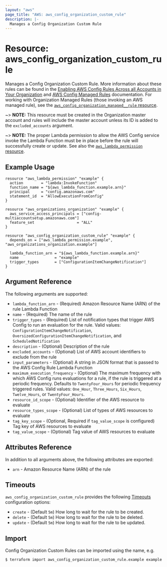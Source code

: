 ```yaml
---
layout: "aws"
page_title: "AWS: aws_config_organization_custom_rule"
description: |-
  Manages a Config Organization Custom Rule
---
```


# Resource: aws_config_organization_custom_rule

Manages a Config Organization Custom Rule. More information about these rules can be found in the [Enabling AWS Config Rules Across all Accounts in Your Organization](https://docs.aws.amazon.com/config/latest/developerguide/config-rule-multi-account-deployment.html) and [AWS Config Managed Rules](https://docs.aws.amazon.com/config/latest/developerguide/evaluate-config_use-managed-rules.html) documentation. For working with Organization Managed Rules (those invoking an AWS managed rule), see the [`aws_config_organization_managed__rule` resource](/docs/providers/aws/r/config_organization_managed_rule.html).

~> **NOTE:** This resource must be created in the Organization master account and rules will include the master account unless its ID is added to the `excluded_accounts` argument.

~> **NOTE:** The proper Lambda permission to allow the AWS Config service invoke the Lambda Function must be in place before the rule will successfully create or update. See also the [`aws_lambda_permission` resource](/docs/providers/aws/r/lambda_permission.html).

## Example Usage

```hcl
resource "aws_lambda_permission" "example" {
  action        = "lambda:InvokeFunction"
  function_name = "${aws_lambda_function.example.arn}"
  principal     = "config.amazonaws.com"
  statement_id  = "AllowExecutionFromConfig"
}

resource "aws_organizations_organization" "example" {
  aws_service_access_principals = ["config-multiaccountsetup.amazonaws.com"]
  feature_set                   = "ALL"
}

resource "aws_config_organization_custom_rule" "example" {
  depends_on = ["aws_lambda_permission.example", "aws_organizations_organization.example"]

  lambda_function_arn = "${aws_lambda_function.example.arn}"
  name                = "example"
  trigger_types       = ["ConfigurationItemChangeNotification"]
}
```

## Argument Reference

The following arguments are supported:

* `lambda_function_arn` - (Required) Amazon Resource Name (ARN) of the rule Lambda Function
* `name` - (Required) The name of the rule
* `trigger_types` - (Required) List of notification types that trigger AWS Config to run an evaluation for the rule. Valid values: `ConfigurationItemChangeNotification`, `OversizedConfigurationItemChangeNotification`, and `ScheduledNotification`
* `description` - (Optional) Description of the rule
* `excluded_accounts` - (Optional) List of AWS account identifiers to exclude from the rule
* `input_parameters` - (Optional) A string in JSON format that is passed to the AWS Config Rule Lambda Function
* `maximum_execution_frequency` - (Optional) The maximum frequency with which AWS Config runs evaluations for a rule, if the rule is triggered at a periodic frequency. Defaults to `TwentyFour_Hours` for periodic frequency triggered rules. Valid values: `One_Hour`, `Three_Hours`, `Six_Hours`, `Twelve_Hours`, or `TwentyFour_Hours`.
* `resource_id_scope` - (Optional) Identifier of the AWS resource to evaluate
* `resource_types_scope` - (Optional) List of types of AWS resources to evaluate
* `tag_key_scope` - (Optional, Required if `tag_value_scope` is configured) Tag key of AWS resources to evaluate
* `tag_value_scope` - (Optional) Tag value of AWS resources to evaluate


## Attributes Reference

In addition to all arguments above, the following attributes are exported:

* `arn` - Amazon Resource Name (ARN) of the rule

## Timeouts

`aws_config_organization_custom_rule` provides the following [Timeouts](/docs/configuration/resources.html#timeouts)
configuration options:

* `create` - (Default `5m`) How long to wait for the rule to be created.
* `delete` - (Default `5m`) How long to wait for the rule to be deleted.
* `update` - (Default `5m`) How long to wait for the rule to be updated.

## Import

Config Organization Custom Rules can be imported using the name, e.g.

```
$ terraform import aws_config_organization_custom_rule.example example
```
